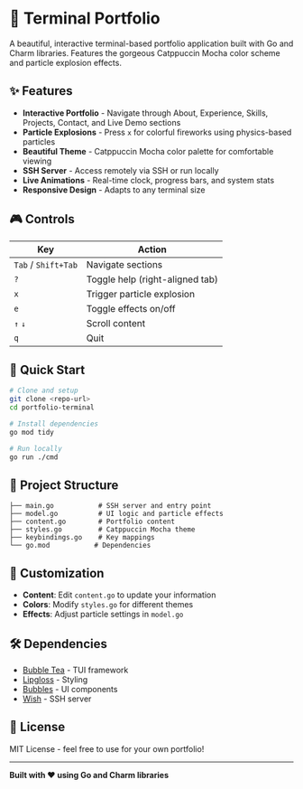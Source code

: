 # 🚀 Terminal Portfolio

A beautiful, interactive terminal-based portfolio application built with Go and Charm libraries. Features the gorgeous Catppuccin Mocha color scheme and particle explosion effects.

## ✨ Features

- **Interactive Portfolio** - Navigate through About, Experience, Skills, Projects, Contact, and Live Demo sections
- **Particle Explosions** - Press `x` for colorful fireworks using physics-based particles
- **Beautiful Theme** - Catppuccin Mocha color palette for comfortable viewing
- **SSH Server** - Access remotely via SSH or run locally
- **Live Animations** - Real-time clock, progress bars, and system stats
- **Responsive Design** - Adapts to any terminal size

## 🎮 Controls

| Key | Action |
|-----|--------|
| `Tab` / `Shift+Tab` | Navigate sections |
| `?` | Toggle help (right-aligned tab) |
| `x` | Trigger particle explosion |
| `e` | Toggle effects on/off |
| `↑` `↓` | Scroll content |
| `q` | Quit |

## 🚀 Quick Start

```bash
# Clone and setup
git clone <repo-url>
cd portfolio-terminal

# Install dependencies
go mod tidy

# Run locally
go run ./cmd
```

## 📁 Project Structure

```
├── main.go           # SSH server and entry point
├── model.go          # UI logic and particle effects
├── content.go        # Portfolio content
├── styles.go         # Catppuccin Mocha theme
├── keybindings.go    # Key mappings
└── go.mod           # Dependencies
```

## 🎨 Customization

- **Content**: Edit `content.go` to update your information
- **Colors**: Modify `styles.go` for different themes
- **Effects**: Adjust particle settings in `model.go`

## 🛠️ Dependencies

- [Bubble Tea](https://github.com/charmbracelet/bubbletea) - TUI framework
- [Lipgloss](https://github.com/charmbracelet/lipgloss) - Styling
- [Bubbles](https://github.com/charmbracelet/bubbles) - UI components
- [Wish](https://github.com/charmbracelet/wish) - SSH server

## 📝 License

MIT License - feel free to use for your own portfolio!

---

**Built with ❤️ using Go and Charm libraries**
